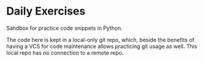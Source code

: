 # Daily Exercises

Sandbox for practice code snippets in Python.

The code here is kept in a local-only git repo, which, beside the benefits of having a VCS for code maintenance allows practicing git usage as well. This local repo has no connection to a remote repo.


